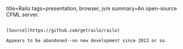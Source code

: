 title=Railo
tags=presentation, browser, jvm
summary=An open-source CFML server.
~~~~~~

[Source](https://github.com/getrailo/railo)

Appears to be abandoned--no new development since 2013 or so.
